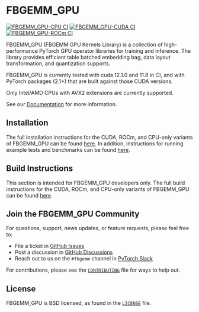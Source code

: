 # FBGEMM_GPU

[![FBGEMM_GPU-CPU CI](https://github.com/pytorch/FBGEMM/actions/workflows/fbgemm_gpu_ci_cpu.yml/badge.svg)](https://github.com/pytorch/FBGEMM/actions/workflows/fbgemm_gpu_ci_cpu.yml)
[![FBGEMM_GPU-CUDA CI](https://github.com/pytorch/FBGEMM/actions/workflows/fbgemm_gpu_ci_cuda.yml/badge.svg)](https://github.com/pytorch/FBGEMM/actions/workflows/fbgemm_gpu_ci_cuda.yml)
[![FBGEMM_GPU-ROCm CI](https://github.com/pytorch/FBGEMM/actions/workflows/fbgemm_gpu_ci_rocm.yml/badge.svg)](https://github.com/pytorch/FBGEMM/actions/workflows/fbgemm_gpu_ci_rocm.yml)

FBGEMM_GPU (FBGEMM GPU Kernels Library) is a collection of high-performance PyTorch
GPU operator libraries for training and inference.  The library provides efficient
table batched embedding bag, data layout transformation, and quantization supports.

FBGEMM_GPU is currently tested with cuda 12.1.0 and 11.8 in CI, and with PyTorch
packages (2.1+) that are built against those CUDA versions.

Only Intel/AMD CPUs with AVX2 extensions are currently supported.

See our [Documentation](https://pytorch.org/FBGEMM) for more information.


## Installation

The full installation instructions
for the CUDA, ROCm, and CPU-only variants of FBGEMM_GPU can be found
[here](docs/src/general/InstallationInstructions.rst).  In addition, instructions for running
example tests and benchmarks can be found [here](docs/src/general/TestInstructions.rst).


## Build Instructions

This section is intended for FBGEMM_GPU developers only.  The full build
instructions for the CUDA, ROCm, and CPU-only variants of FBGEMM_GPU can be
found [here](docs/src/general/BuildInstructions.rst).


## Join the FBGEMM_GPU Community

For questions, support, news updates, or feature requests, please feel free to:

* File a ticket in [GitHub Issues](https://github.com/pytorch/FBGEMM/issues)
* Post a discussion in [GitHub Discussions](https://github.com/pytorch/FBGEMM/discussions)
* Reach out to us on the `#fbgemm` channel in [PyTorch Slack](https://bit.ly/ptslack)

For contributions, please see the [`CONTRIBUTING`](../CONTRIBUTING.md) file for
ways to help out.


## License

FBGEMM_GPU is BSD licensed, as found in the [`LICENSE`](../LICENSE) file.
